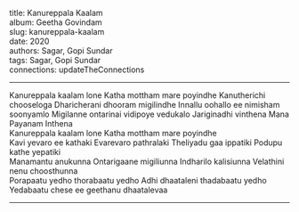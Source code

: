 title: Kanureppala Kaalam  
album: Geetha Govindam  
slug: kanureppala-kaalam  
date: 2020  
authors: Sagar, Gopi Sundar  
tags: Sagar, Gopi Sundar  
connections: updateTheConnections  

------------

Kanureppala kaalam lone Katha mottham mare poyindhe Kanutherichi chooseloga Dharicherani dhooram migilindhe Innallu oohallo ee nimisham soonyamlo Migilanne ontarinai vidipoye vedukalo Jariginadhi vinthena Mana Payanam Inthena  
Kanureppala kaalam lone Katha mottham mare poyindhe  
Kavi yevaro ee kathaki Evarevaro pathralaki Theliyadu gaa ippatiki Podupu kathe yepatiki  
Manamantu anukunna Ontarigaane migiliunna Indharilo kalisiunna Velathini nenu choosthunna  
Porapaatu yedho thorabaatu yedho Adhi dhaataleni thadabaatu yedho Yedabaatu chese ee geethanu dhaatalevaa  


------------
